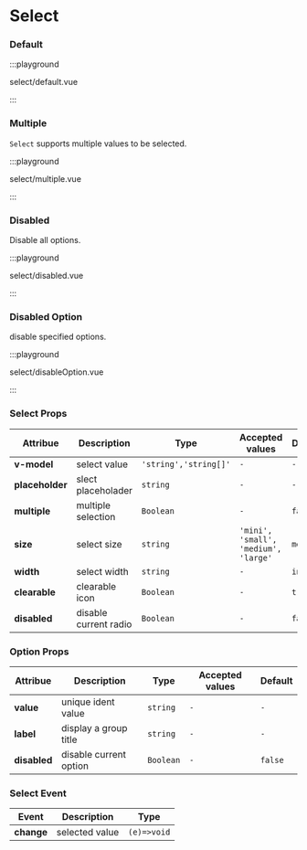 # Select

### Default

:::playground

select/default.vue

:::

### Multiple

`Select` supports multiple values to be selected.

:::playground

select/multiple.vue

:::

### Disabled

Disable all options.

:::playground

select/disabled.vue

:::

### Disabled Option

disable specified options.

:::playground

select/disableOption.vue

:::

### Select Props

| Attribue        | Description           | Type                  | Accepted values                      | Default   |
| --------------- | --------------------- | --------------------- | ------------------------------------ | --------- |
| **v-model**     | select value          | `'string','string[]'` | `-`                                  | `-`       |
| **placeholder** | slect placeholader    | `string`              | `-`                                  | `-`       |
| **multiple**    | multiple selection    | `Boolean`             | `-`                                  | `false`   |
| **size**        | select size           | `string`              | `'mini', 'small', 'medium', 'large'` | `medium`  |
| **width**       | select width          | `string`              | `-`                                  | `initial` |
| **clearable**   | clearable icon        | `Boolean`             | `-`                                  | `true`    |
| **disabled**    | disable current radio | `Boolean`             | `-`                                  | `false`   |

### Option Props

| Attribue     | Description            | Type      | Accepted values | Default |
| ------------ | ---------------------- | --------- | --------------- | ------- |
| **value**    | unique ident value     | `string`  | `-`             | `-`     |
| **label**    | display a group title  | `string`  | `-`             | `-`     |
| **disabled** | disable current option | `Boolean` | `-`             | `false` |

### Select Event

| Event      | Description    | Type        |
| ---------- | -------------- | ----------- |
| **change** | selected value | `(e)=>void` |
